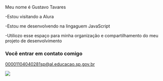 Meu nome é Gustavo Tavares




-Estou visitando a Alura



-Estou me desenvolvendo na lingaguem JavaScript




-Utiliozo esse espaço para minha organização e compartilhamento do meu projeto de desenvolvimento 




### Você entrar em contato comigo 


00001104040281sp@al.educacao.sp.gov.br




![](https://media1.tenor.com/m/quTKfT21NVcAAAAd/neymar-rindo.gif)

